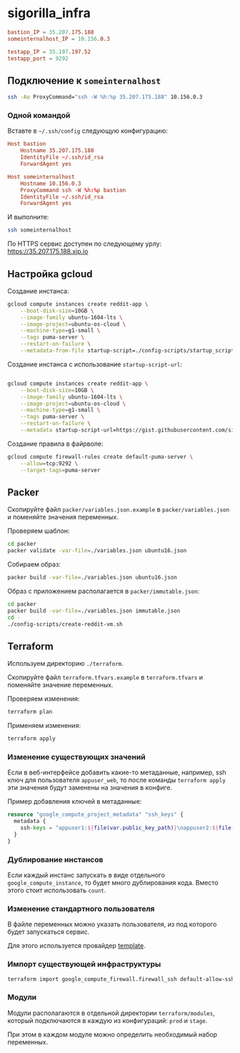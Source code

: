 # sigorilla_infra

```conf
bastion_IP = 35.207.175.188
someinternalhost_IP = 10.156.0.3

testapp_IP = 35.197.197.52
testapp_port = 9292
```

## Подключение к `someinternalhost`

```bash
ssh -Ao ProxyCommand="ssh -W %h:%p 35.207.175.188" 10.156.0.3
```

### Одной командой

Вставте в `~/.ssh/config` следующую конфигурацию:

```conf
Host bastion
    Hostname 35.207.175.188
    IdentityFile ~/.ssh/id_rsa
    ForwardAgent yes

Host someinternalhost
    Hostname 10.156.0.3
    ProxyCommand ssh -W %h:%p bastion
    IdentityFile ~/.ssh/id_rsa
    ForwardAgent yes
```

И выполните:

```bash
ssh someinternalhost
```

По HTTPS сервис доступен по следующему урлу: https://35.207.175.188.xip.io

## Настройка gcloud

Создание инстанса:

```sh
gcloud compute instances create reddit-app \
    --boot-disk-size=10GB \
    --image-family ubuntu-1604-lts \
    --image-project=ubuntu-os-cloud \
    --machine-type=g1-small \
    --tags puma-server \
    --restart-on-failure \
    --metadata-from-file startup-script=./config-scripts/startup_script.sh
```

Создание инстанса с использование `startup-script-url`:

```sh

gcloud compute instances create reddit-app \
    --boot-disk-size=10GB \
    --image-family ubuntu-1604-lts \
    --image-project=ubuntu-os-cloud \
    --machine-type=g1-small \
    --tags puma-server \
    --restart-on-failure \
    --metadata startup-script-url=https://gist.githubusercontent.com/sigorilla/a10ba37df3f27082240d88a270130c7c/raw/b96823fb28e5b6252edf84e4c293ecd1b8be9d28/startup_script.sh
```

Создание правила в файрволе:

```sh
gcloud compute firewall-rules create default-puma-server \
    --allow=tcp:9292 \
    --target-tags=puma-server
```

## Packer

Скопируйте файл `packer/variables.json.example` в `packer/variables.json` и поменяйте значения переменных.

Проверяем шаблон:

```sh
cd packer
packer validate -var-file=./variables.json ubuntu16.json
```

Собираем образ:

```sh
packer build -var-file=./variables.json ubuntu16.json
```

Образ с приложением располагается в `packer/immutable.json`:

```sh
cd packer
packer build -var-file=./variables.json immutable.json
cd -
./config-scripts/create-reddit-vm.sh
```

## Terraform

Используем директорию `./terraform`.

Скопируйте файл `terraform.tfvars.example` в `terraform.tfvars` и поменяйте значение переменных.

Проверяем изменения:

```sh
terraform plan
```

Применяем изменения:

```sh
terraform apply
```

### Изменение существующих значений

Если в веб-интерфейсе добавить какие-то метаданные, например, ssh ключ для пользователя `appuser_web`, то после команды `terraform apply` эти значения будут заменены на значения в конфиге.

Пример добавления ключей в метаданные:

```tf
resource "google_compute_project_metadata" "ssh_keys" {
  metadata {
    ssh-keys = "appuser1:${file(var.public_key_path)}\nappuser2:${file(var.public_key_path)}"
  }
}
```

### Дублирование инстансов

Если каждый инстанс запускать в виде отдельного `google_compute_instance`, то будет много дублирования кода. Вместо этого стоит использовать `count`.


### Изменение стандартного пользователя

В файле переменных можно указать пользователя, из под которого будет запускаться сервис.

Для этого используется провайдер [template](https://www.terraform.io/docs/providers/template/index.html).

### Импорт существующей инфраструктуры

```sh
terraform import google_compute_firewall.firewall_ssh default-allow-ssh
```

### Модули

Модули располагаются в отдельной директории `terraform/modules`, который подключаются в каждую из конфигураций: `prod` и `stage`.

При этом в каждом модуле можно определить необходимый набор переменных.
